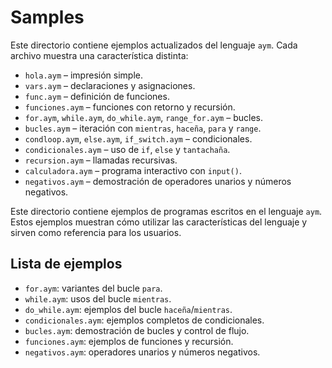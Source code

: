 # Samples

Este directorio contiene ejemplos actualizados del lenguaje `aym`. Cada archivo muestra una característica distinta:

- `hola.aym` – impresión simple.
- `vars.aym` – declaraciones y asignaciones.
- `func.aym` – definición de funciones.
- `funciones.aym` – funciones con retorno y recursión.
- `for.aym`, `while.aym`, `do_while.aym`, `range_for.aym` – bucles.
- `bucles.aym` – iteración con `mientras`, `haceña`, `para` y `range`.
- `condloop.aym`, `else.aym`, `if_switch.aym` – condicionales.
- `condicionales.aym` – uso de `if`, `else` y `tantachaña`.
- `recursion.aym` – llamadas recursivas.
- `calculadora.aym` – programa interactivo con `input()`.
- `negativos.aym` – demostración de operadores unarios y números negativos.

Este directorio contiene ejemplos de programas escritos en el lenguaje `aym`. Estos ejemplos muestran cómo utilizar las características del lenguaje y sirven como referencia para los usuarios.

## Lista de ejemplos

- `for.aym`: variantes del bucle `para`.
- `while.aym`: usos del bucle `mientras`.
- `do_while.aym`: ejemplos del bucle `haceña`/`mientras`.
- `condicionales.aym`: ejemplos completos de condicionales.
- `bucles.aym`: demostración de bucles y control de flujo.
- `funciones.aym`: ejemplos de funciones y recursión.
- `negativos.aym`: operadores unarios y números negativos.
